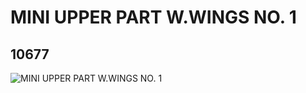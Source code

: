 # MINI UPPER PART W.WINGS NO. 1
## 10677
![MINI UPPER PART W.WINGS NO. 1](https://lc-www-live-s.legocdn.com/media/bricks/5/2/6008244.jpg)